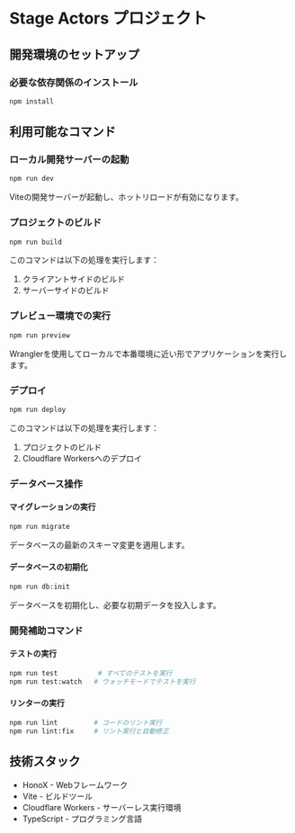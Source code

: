 # Stage Actors プロジェクト

## 開発環境のセットアップ

### 必要な依存関係のインストール
```bash
npm install
```

## 利用可能なコマンド

### ローカル開発サーバーの起動
```bash
npm run dev
```
Viteの開発サーバーが起動し、ホットリロードが有効になります。

### プロジェクトのビルド
```bash
npm run build
```
このコマンドは以下の処理を実行します：
1. クライアントサイドのビルド
2. サーバーサイドのビルド

### プレビュー環境での実行
```bash
npm run preview
```
Wranglerを使用してローカルで本番環境に近い形でアプリケーションを実行します。

### デプロイ
```bash
npm run deploy
```
このコマンドは以下の処理を実行します：
1. プロジェクトのビルド
2. Cloudflare Workersへのデプロイ

### データベース操作

#### マイグレーションの実行
```bash
npm run migrate
```
データベースの最新のスキーマ変更を適用します。

#### データベースの初期化
```bash
npm run db:init
```
データベースを初期化し、必要な初期データを投入します。

### 開発補助コマンド

#### テストの実行
```bash
npm run test          # すべてのテストを実行
npm run test:watch   # ウォッチモードでテストを実行
```

#### リンターの実行
```bash
npm run lint         # コードのリント実行
npm run lint:fix     # リント実行と自動修正
```

## 技術スタック

- HonoX - Webフレームワーク
- Vite - ビルドツール
- Cloudflare Workers - サーバーレス実行環境
- TypeScript - プログラミング言語